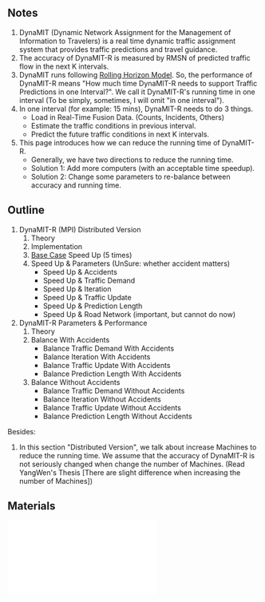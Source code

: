 ## Notes

1.  DynaMIT (Dynamic Network Assignment for the Management of
    Information to Travelers) is a real time dynamic traffic assignment
    system that provides traffic predictions and travel guidance.
2.  The accuracy of DynaMIT-R is measured by RMSN of predicted traffic
    flow in the next K intervals.
3.  DynaMIT runs following [Rolling Horizon
    Model](Rolling_Horizon_Model "wikilink"). So, the performance of
    DynaMIT-R means "How much time DynaMIT-R needs to support Traffic
    Predictions in one Interval?". We call it DynaMIT-R's running time
    in one interval (To be simply, sometimes, I will omit "in one
    interval").
4.  In one interval (for example: 15 mins), DynaMIT-R needs to do 3
    things.
      - Load in Real-Time Fusion Data. (Counts, Incidents, Others)
      - Estimate the traffic conditions in previous interval.
      - Predict the future traffic conditions in next K intervals.
5.  This page introduces how we can reduce the running time of
    DynaMIT-R.
      - Generally, we have two directions to reduce the running time.
      - Solution 1: Add more computers (with an acceptable time
        speedup).
      - Solution 2: Change some parameters to re-balance between
        accuracy and running time.

## Outline

1.  DynaMIT-R (MPI) Distributed Version
    1.  Theory
    2.  Implementation
    3.  [Base Case](Base_Case "wikilink") Speed Up (5 times)
    4.  Speed Up & Parameters (UnSure: whether accident matters)
          - Speed Up & Accidents
          - Speed Up & Traffic Demand
          - Speed Up & Iteration
          - Speed Up & Traffic Update
          - Speed Up & Prediction Length
          - Speed Up & Road Network (important, but cannot do now)
2.  DynaMIT-R Parameters & Performance
    1.  Theory
    2.  Balance With Accidents
          - Balance Traffic Demand With Accidents
          - Balance Iteration With Accidents
          - Balance Traffic Update With Accidents
          - Balance Prediction Length With Accidents
    3.  Balance Without Accidents
          - Balance Traffic Demand Without Accidents
          - Balance Iteration Without Accidents
          - Balance Traffic Update Without Accidents
          - Balance Prediction Length Without Accidents

Besides:

1.  In this section "Distributed Version", we talk about increase
    Machines to reduce the running time. We assume that the accuracy of
    DynaMIT-R is not seriously changed when change the number of
    Machines. (Read YangWen's Thesis \[There are slight difference when
    increasing the number of Machines\])

## Materials

![<File:Incidents.pdf>](Incidents.pdf "File:Incidents.pdf")